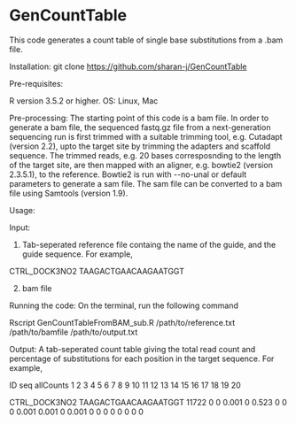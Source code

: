 # GenCountTable


This code generates a count table of single base substitutions from a .bam file.

Installation:
git clone https://github.com/sharan-j/GenCountTable

Pre-requisites:
  
  R version 3.5.2 or higher.
  OS: Linux, Mac

Pre-processing:
The starting point of this code is a bam file. 
In order to generate a bam file, the sequenced fastq.gz file from a next-generation sequencing run is first trimmed with a suitable trimming tool, e.g. Cutadapt (version 2.2), upto the target site by trimming the adapters and scaffold sequence. The trimmed reads, e.g. 20 bases corresposnding to the length of the target site, are then mapped with an aligner, e.g. bowtie2 (version 2.3.5.1), to the reference. Bowtie2 is run with --no-unal or default parameters to generate a sam file. The sam file can be converted to a bam file using Samtools (version 1.9).

Usage:

Input:
1. Tab-seperated reference file containg the name of the guide, and the guide sequence. For example,
  
  CTRL_DOCK3NO2  TAAGACTGAACAAGAATGGT

2. bam file
  
  
Running the code:
On the terminal, run the following command

Rscript GenCountTableFromBAM_sub.R /path/to/reference.txt /path/to/bamfile /path/to/output.txt

Output:
A tab-seperated count table giving the total read count and percentage of substitutions for each position in the target sequence. For example, 
  
  ID	seq	allCounts	1	2	3	4	5	6	7	8	9	10	11	12	13	14	15	16	17	18	19	20
  
  CTRL_DOCK3NO2	TAAGACTGAACAAGAATGGT	11722	0	0	0.001	0	0.523	0	0	0	0.001	0.001	0	0.001	0	0	0	0	0	0	0	0



